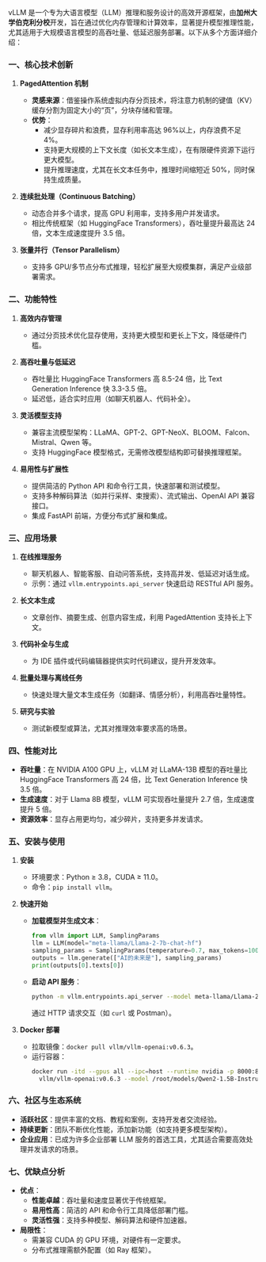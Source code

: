 vLLM 是一个专为大语言模型（LLM）推理和服务设计的高效开源框架，由**加州大学伯克利分校**开发，旨在通过优化内存管理和计算效率，显著提升模型推理性能，尤其适用于大规模语言模型的高吞吐量、低延迟服务部署。以下从多个方面详细介绍：

### **一、核心技术创新**

1. **PagedAttention 机制**  
   - **灵感来源**：借鉴操作系统虚拟内存分页技术，将注意力机制的键值（KV）缓存分割为固定大小的“页”，分块存储和管理。  
   - **优势**：  
     - 减少显存碎片和浪费，显存利用率高达 96%以上，内存浪费不足 4%。  
     - 支持更大规模的上下文长度（如长文本生成），在有限硬件资源下运行更大模型。  
     - 提升推理速度，尤其在长文本任务中，推理时间缩短近 50%，同时保持生成质量。

2. **连续批处理（Continuous Batching）**  
   - 动态合并多个请求，提高 GPU 利用率，支持多用户并发请求。  
   - 相比传统框架（如 HuggingFace Transformers），吞吐量提升最高达 24 倍，文本生成速度提升 3.5 倍。

3. **张量并行（Tensor Parallelism）**  
   - 支持多 GPU/多节点分布式推理，轻松扩展至大规模集群，满足产业级部署需求。

### **二、功能特性**

1. **高效内存管理**  
   - 通过分页技术优化显存使用，支持更大模型和更长上下文，降低硬件门槛。

2. **高吞吐量与低延迟**  
   - 吞吐量比 HuggingFace Transformers 高 8.5-24 倍，比 Text Generation Inference 快 3.3-3.5 倍。  
   - 延迟低，适合实时应用（如聊天机器人、代码补全）。

3. **灵活模型支持**  
   - 兼容主流模型架构：LLaMA、GPT-2、GPT-NeoX、BLOOM、Falcon、Mistral、Qwen 等。  
   - 支持 HuggingFace 模型格式，无需修改模型结构即可替换推理框架。

4. **易用性与扩展性**  
   - 提供简洁的 Python API 和命令行工具，快速部署和测试模型。  
   - 支持多种解码算法（如并行采样、束搜索）、流式输出、OpenAI API 兼容接口。  
   - 集成 FastAPI 前端，方便分布式扩展和集成。

### **三、应用场景**

1. **在线推理服务**  
   - 聊天机器人、智能客服、自动问答系统，支持高并发、低延迟对话生成。  
   - 示例：通过 `vllm.entrypoints.api_server` 快速启动 RESTful API 服务。

2. **长文本生成**  
   - 文章创作、摘要生成、创意内容生成，利用 PagedAttention 支持长上下文。

3. **代码补全与生成**  
   - 为 IDE 插件或代码编辑器提供实时代码建议，提升开发效率。

4. **批量处理与离线任务**  
   - 快速处理大量文本生成任务（如翻译、情感分析），利用高吞吐量特性。

5. **研究与实验**  
   - 测试新模型或算法，尤其对推理效率要求高的场景。

### **四、性能对比**

- **吞吐量**：在 NVIDIA A100 GPU 上，vLLM 对 LLaMA-13B 模型的吞吐量比 HuggingFace Transformers 高 24 倍，比 Text Generation Inference 快 3.5 倍。  
- **生成速度**：对于 Llama 8B 模型，vLLM 可实现吞吐量提升 2.7 倍，生成速度提升 5 倍。  
- **资源效率**：显存占用更均匀，减少碎片，支持更多并发请求。

### **五、安装与使用**

1. **安装**  
   - 环境要求：Python ≥ 3.8，CUDA ≥ 11.0。  
   - 命令：`pip install vllm`。

2. **快速开始**  
   - **加载模型并生成文本**：
     ```python
     from vllm import LLM, SamplingParams
     llm = LLM(model="meta-llama/Llama-2-7b-chat-hf")
     sampling_params = SamplingParams(temperature=0.7, max_tokens=100)
     outputs = llm.generate(["AI的未来是"], sampling_params)
     print(outputs[0].texts[0])
     ```
   - **启动 API 服务**：
     ```bash
     python -m vllm.entrypoints.api_server --model meta-llama/Llama-2-7b-chat-hf
     ```
     通过 HTTP 请求交互（如 `curl` 或 Postman）。

3. **Docker 部署**  
   - 拉取镜像：`docker pull vllm/vllm-openai:v0.6.3`。  
   - 运行容器：
     ```bash
     docker run -itd --gpus all --ipc=host --runtime nvidia -p 8000:8000 \
       vllm/vllm-openai:v0.6.3 --model /root/models/Qwen2-1.5B-Instruct
     ```

### **六、社区与生态系统**

- **活跃社区**：提供丰富的文档、教程和案例，支持开发者交流经验。  
- **持续更新**：团队不断优化性能，添加新功能（如支持更多模型架构）。  
- **企业应用**：已成为许多企业部署 LLM 服务的首选工具，尤其适合需要高效处理并发请求的场景。

### **七、优缺点分析**

- **优点**：  
  - **性能卓越**：吞吐量和速度显著优于传统框架。  
  - **易用性高**：简洁的 API 和命令行工具降低部署门槛。  
  - **灵活性强**：支持多种模型、解码算法和硬件加速器。  
- **局限性**：  
  - 需兼容 CUDA 的 GPU 环境，对硬件有一定要求。  
  - 分布式推理需额外配置（如 Ray 框架）。
